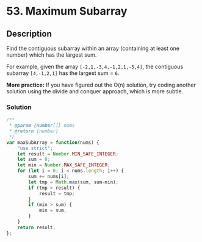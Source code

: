 # 53. Maximum Subarray

## Description

Find the contiguous subarray within an array (containing at least one number) which has the largest sum.

For example, given the array `[-2,1,-3,4,-1,2,1,-5,4]`,
the contiguous subarray `[4,-1,2,1]` has the largest sum = `6`.

**More practice:**
If you have figured out the O(n) solution, try coding another solution using the divide and conquer approach, which is more subtle.

### Solution
```javascript
/**
 * @param {number[]} nums
 * @return {number}
 */
var maxSubArray = function(nums) {
    "use strict";
    let result = Number.MIN_SAFE_INTEGER;
    let sum = 0;
    let min = Number.MAX_SAFE_INTEGER;
    for (let i = 0; i < nums.length; i++) {
        sum += nums[i];
        let tmp = Math.max(sum, sum-min);
        if (tmp > result) {
            result = tmp;
        }
        if (min > sum) {
            min = sum;
        }
    }
    return result;
};
```